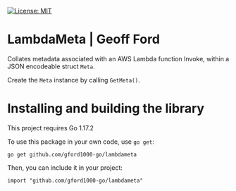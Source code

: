 [![License: MIT](https://img.shields.io/badge/License-MIT-blue.svg)](https://en.wikipedia.org/wiki/MIT_License)


LambdaMeta | Geoff Ford
=======================

Collates metadata associated with an AWS Lambda function Invoke, within a JSON encodeable struct `Meta`.

Create the `Meta` instance by calling `GetMeta()`.


Installing and building the library
===================================

This project requires Go 1.17.2

To use this package in your own code, use `go get`:

    go get github.com/gford1000-go/lambdameta

Then, you can include it in your project:

	import "github.com/gford1000-go/lambdameta"

